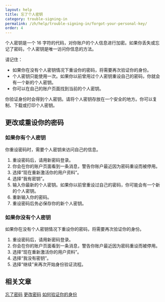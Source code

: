 ```yaml
---
layout: help
title: 忘了个人密钥
category: trouble-signing-in
permalink: /zh/help/trouble-signing-in/forgot-your-personal-key/
order: 4
---
```

个人密钥是一个 16 字符的代码，对你账户的个人信息进行加密。如果你丢失或忘记了密码，个人密钥是唯一访问你信息的方法。

请记住：

- 如果你在没有个人密钥情况下重设你的密码，将需要再次验证你的身份。
- 个人密钥只能使用一次。如果你以前曾用过个人密钥重设自己的密码，你就会有一个新的个人密钥。
- 你可以在自己的账户页面找到当前的个人密钥。

你验证身份时会得到个人密钥。请将个人密钥存放在一个安全的地方。你可以复制、下载或打印个人密钥。

## 更改或重设你的密码

### 如果你有个人密钥

你重设密码时，需要个人密钥来访问自己的信息。

1. 重设密码后，请用新密码登录。
2. 你会在你的账户页面看到一条消息，警告你账户最近因为密码重设而被停用。
3. 选择“现在重新激活你的用户资料”。
4. 选择“我有密钥”。
5. 输入你最新的个人密钥。如果你以前曾重设过自己的密码，你可能会有一个新的个人密钥。
6. 重新输入你的密码。
7. 重设密码后务必保存你的新个人密钥。

### 如果你没有个人密钥

如果你在没有个人密钥情况下重设你的密码，将需要再次验证你的身份。

1. 重设密码后，请用新密码登录。
2. 你会在你的账户页面看到一条消息，警告你账户最近因为密码重设而被停用。
3. 选择“现在重新激活你的用户资料”。
4. 选择“我没有密钥”。
5. 选择“继续”来再次开始身份验证流程。

## 相关文章

[忘了密码](/zh/help/trouble-signing-in/forgot-your-password/) 
[更改密码](/zh/help/manage-your-account/change-your-password/) 
[如何验证你的身份](/zh/help/verify-your-identity/how-to-verify-your-identity/)

